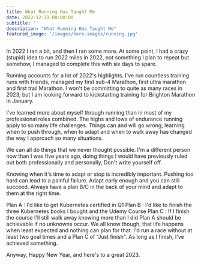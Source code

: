 ```yaml
---
title: What Running Has Taught Me
date: 2022-12-31 00:00:00
subtitle: ''
description: "What Running Has Taught Me"
featured_image: '/images/hero-images/running.jpg'
---
```

In 2022 I ran a bit, and then I ran some more. At some point, I had a crazy (stupid) idea to run 2022 miles in 2022, not something I plan to repeat but somehow, I managed to complete this with six days to spare.

Running accounts for a lot of 2022's highlights. I've run countless training runs with friends, managed my first sub-4 Marathon, first ultra marathon and first trail Marathon. I won't be committing to quite as many races in 2023, but I am looking forward to kickstarting training for Brighton Marathon in January.

I've learned more about myself through running than in most of my professional roles combined. The highs and lows of endurance running apply to so many life challenges. Things can and will go wrong, learning when to push through, when to adapt and when to walk away has changed the way I approach so many situations. 

We can all do things that we never thought possible. I'm a different person now than I was five years ago, doing things I would have previously ruled out both professionally and personally, Don't write yourself off.

Knowing when it's time to adapt or stop is incredibly important. Pushing too hard can lead to a painful failure. Adapt early enough and you can still succeed. Always have a plan B/C in the back of your mind and adapt to them at the right time. 

Plan A : I'd like to get Kubernetes certified in Q1
Plan B : I'd like to finish the three Kubernetes books I bought and the Udemy Course
Plan C : If I finish the course I'll still walk away knowing more than I did
Plan A should be achievable if no unknowns occur. We all know though, that life happens when least expected and nothing can plan for that. I'd run a race without at least two goal times and a Plan C of "Just finish". As long as I finish, I've achieved something. 

Anyway, Happy New Year, and here's to a great 2023. 
